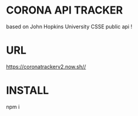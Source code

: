 # CORONA API TRACKER
based on John Hopkins University CSSE public api !

# URL

<https://coronatrackerv2.now.sh//>

# INSTALL
npm i

